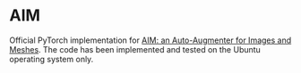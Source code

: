 # AIM
Official PyTorch implementation for [AIM: an Auto-Augmenter for Images and Meshes](https://openaccess.thecvf.com/content/CVPR2022/papers/Singh_AIM_An_Auto-Augmenter_for_Images_and_Meshes_CVPR_2022_paper.pdf). The code has been implemented and tested on the Ubuntu operating system only.
